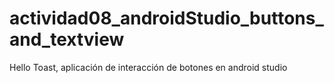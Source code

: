 # actividad08_androidStudio_buttons_and_textview
Hello Toast, aplicación de interacción de botones en android studio

